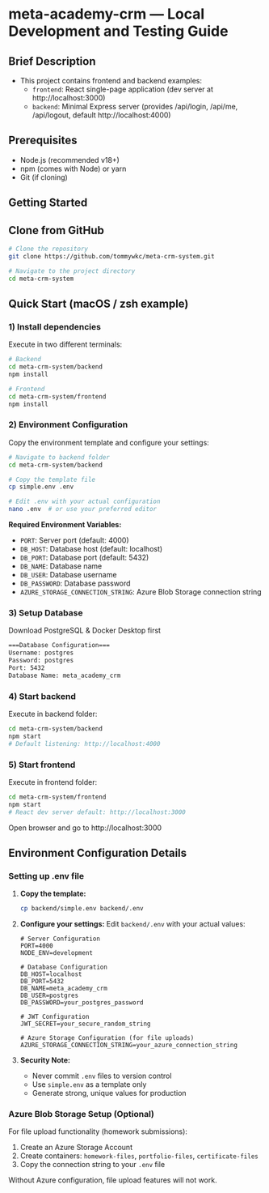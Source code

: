 # meta-academy-crm — Local Development and Testing Guide

## Brief Description
- This project contains frontend and backend examples:
  - `frontend`: React single-page application (dev server at http://localhost:3000)
  - `backend`: Minimal Express server (provides /api/login, /api/me, /api/logout, default http://localhost:4000)



## Prerequisites
- Node.js (recommended v18+)
- npm (comes with Node) or yarn
- Git (if cloning)

## Getting Started

## Clone from GitHub
```bash
# Clone the repository
git clone https://github.com/tommywkc/meta-crm-system.git

# Navigate to the project directory
cd meta-crm-system
```



## Quick Start (macOS / zsh example)

### 1) Install dependencies

Execute in two different terminals:

```bash
# Backend
cd meta-crm-system/backend
npm install

# Frontend  
cd meta-crm-system/frontend
npm install
```

### 2) Environment Configuration

Copy the environment template and configure your settings:

```bash
# Navigate to backend folder
cd meta-crm-system/backend

# Copy the template file
cp simple.env .env

# Edit .env with your actual configuration
nano .env  # or use your preferred editor
```

**Required Environment Variables:**
- `PORT`: Server port (default: 4000)
- `DB_HOST`: Database host (default: localhost)
- `DB_PORT`: Database port (default: 5432)
- `DB_NAME`: Database name
- `DB_USER`: Database username
- `DB_PASSWORD`: Database password
- `AZURE_STORAGE_CONNECTION_STRING`: Azure Blob Storage connection string

### 3) Setup Database
Download PostgreSQL & Docker Desktop first
```bash
===Database Configuration===
Username: postgres
Password: postgres
Port: 5432
Database Name: meta_academy_crm
```


### 4) Start backend

Execute in backend folder:

```bash
cd meta-crm-system/backend
npm start
# Default listening: http://localhost:4000
```

### 5) Start frontend

Execute in frontend folder:

```bash
cd meta-crm-system/frontend
npm start
# React dev server default: http://localhost:3000
```

Open browser and go to http://localhost:3000

## Environment Configuration Details

### Setting up .env file

1. **Copy the template:**
   ```bash
   cp backend/simple.env backend/.env
   ```

2. **Configure your settings:**
   Edit `backend/.env` with your actual values:
   
   ```env
   # Server Configuration
   PORT=4000
   NODE_ENV=development
   
   # Database Configuration
   DB_HOST=localhost
   DB_PORT=5432
   DB_NAME=meta_academy_crm
   DB_USER=postgres
   DB_PASSWORD=your_postgres_password
   
   # JWT Configuration
   JWT_SECRET=your_secure_random_string
   
   # Azure Storage Configuration (for file uploads)
   AZURE_STORAGE_CONNECTION_STRING=your_azure_connection_string
   ```

3. **Security Note:**
   - Never commit `.env` files to version control
   - Use `simple.env` as a template only
   - Generate strong, unique values for production

### Azure Blob Storage Setup (Optional)

For file upload functionality (homework submissions):

1. Create an Azure Storage Account
2. Create containers: `homework-files`, `portfolio-files`, `certificate-files`
3. Copy the connection string to your `.env` file

Without Azure configuration, file upload features will not work.



